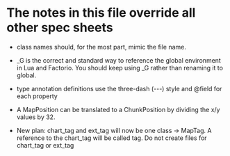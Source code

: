 # The notes in this file override all other spec sheets

- class names should, for the most part, mimic the file name. 

- _G is the correct and standard way to reference the global environment in Lua and Factorio.
You should keep using _G rather than renaming it to global.

- type annotation definitions use the three-dash (---) style and @field for each property

- A MapPosition can be translated to a ChunkPosition by dividing the x/y values by 32.

- New plan: chart_tag and ext_tag will now be one class -> MapTag. A reference to the chart_tag will be called tag. Do not create files for chart_tag or ext_tag
